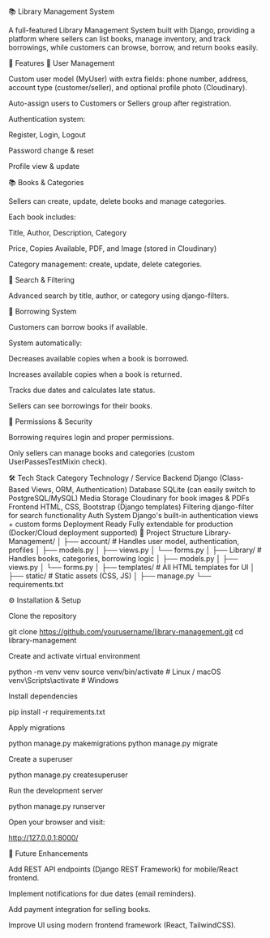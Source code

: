 📚 Library Management System

A full-featured Library Management System built with Django, providing a platform where sellers can list books, manage inventory, and track borrowings, while customers can browse, borrow, and return books easily.

🚀 Features
👤 User Management

Custom user model (MyUser) with extra fields: phone number, address, account type (customer/seller), and optional profile photo (Cloudinary).

Auto-assign users to Customers or Sellers group after registration.

Authentication system:

Register, Login, Logout

Password change & reset

Profile view & update

📚 Books & Categories

Sellers can create, update, delete books and manage categories.

Each book includes:

Title, Author, Description, Category

Price, Copies Available, PDF, and Image (stored in Cloudinary)

Category management: create, update, delete categories.

🔎 Search & Filtering

Advanced search by title, author, or category using django-filters.

📖 Borrowing System

Customers can borrow books if available.

System automatically:

Decreases available copies when a book is borrowed.

Increases available copies when a book is returned.

Tracks due dates and calculates late status.

Sellers can see borrowings for their books.

🔐 Permissions & Security

Borrowing requires login and proper permissions.

Only sellers can manage books and categories (custom UserPassesTestMixin check).

🛠️ Tech Stack
Category	Technology / Service
Backend	Django (Class-Based Views, ORM, Authentication)
Database	SQLite (can easily switch to PostgreSQL/MySQL)
Media Storage	Cloudinary
 for book images & PDFs
Frontend	HTML, CSS, Bootstrap (Django templates)
Filtering	django-filter for search functionality
Auth System	Django's built-in authentication views + custom forms
Deployment Ready	Fully extendable for production (Docker/Cloud deployment supported)
📂 Project Structure
Library-Management/
│
├── account/                # Handles user model, authentication, profiles
│   ├── models.py
│   ├── views.py
│   └── forms.py
│
├── Library/                # Handles books, categories, borrowing logic
│   ├── models.py
│   ├── views.py
│   └── forms.py
│
├── templates/              # All HTML templates for UI
│
├── static/                 # Static assets (CSS, JS)
│
├── manage.py
└── requirements.txt

⚙️ Installation & Setup

Clone the repository

git clone https://github.com/yourusername/library-management.git
cd library-management


Create and activate virtual environment

python -m venv venv
source venv/bin/activate    # Linux / macOS
venv\Scripts\activate       # Windows


Install dependencies

pip install -r requirements.txt


Apply migrations

python manage.py makemigrations
python manage.py migrate


Create a superuser

python manage.py createsuperuser


Run the development server

python manage.py runserver


Open your browser and visit:

http://127.0.0.1:8000/

🌟 Future Enhancements

Add REST API endpoints (Django REST Framework) for mobile/React frontend.

Implement notifications for due dates (email reminders).

Add payment integration for selling books.

Improve UI using modern frontend framework (React, TailwindCSS).
